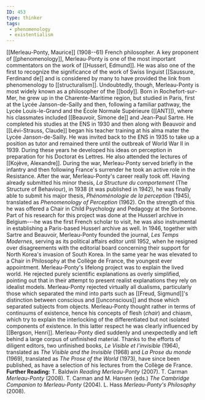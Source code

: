 ```yaml
---
ID: 453
type: thinker
tags: 
 - phenomenology
 - existentialism
---
```


[[Merleau-Ponty, Maurice]]
(1908--61) French philosopher. A key proponent of
[[phenomenology]],
Merleau-Ponty is one of the most important commentators on the work of
[[Husserl, Edmund]]. He was
also one of the first to recognize the significance of the work of Swiss
linguist [[Saussure, Ferdinand de]] and is considered
by many to have provided the link from phenomenology to
[[structuralism]].
Undoubtedly, though, Merleau-Ponty is most widely known as a philosopher
of the [[body]].
Born in Rochefort-sur-Mer, he grew up in the Charente-Maritime region,
but studied in Paris, first at the Lycée Janson-de-Sailly and then,
following a familiar pathway, the Lycée Louis-le-Grand and the
École Normale
Supérieure ([[ANT]]), where his
classmates included [[Beauvoir, Simone de]] and Jean-Paul
Sartre. He completed his studies at the ENS in 1930 and then along with
Beauvoir and [[Lévi-Strauss, Claude]] began his
teacher training at his alma mater the Lycée Janson-de-Sailly. He was
invited back to the ENS in 1935 to take up a position as tutor and
remained there until the outbreak of World War II in 1939. During these
years he developed his ideas on perception in preparation for his
Doctorat ès Lettres. He also attended the lectures of [[Kojève, Alexandre]]. During the war,
Merleau-Ponty served briefly in the infantry and then following France's
surrender he took an active role in the Resistance.
After the war, Merleau-Ponty's career really took off. Having already
submitted his minor thesis, *La Structure du comportement* (The
Structure of Behaviour), in 1938 (it was published in 1942), he was
finally able to submit his major thesis, *Phénoménologie de la
perception* (1945), translated as *Phenomenology of Perception* (1962).
On the strength of this he was offered a Chair in Child Psychology and
Pedagogy at the Sorbonne. Part of his research for this project was done
at the Husserl archive in Belgium---he was the first French scholar to
visit, he was also instrumental in establishing a Paris-based Husserl
archive as well. In 1946, together with Sartre and Beauvoir,
Merleau-Ponty founded the journal, *Les Temps Modernes*, serving as its
political affairs editor until 1952, when he resigned over disagreements
with the editorial board concerning their support for North Korea's
invasion of South Korea. In the same year he was elevated to a Chair in
Philosophy at the Collège de France, the youngest ever appointment.
Merleau-Ponty's lifelong project was to explain the lived world. He
rejected purely scientific explanations as overly simplified, pointing
out that in their attempt to present realist explanations they rely on
idealist models. Merleau-Ponty rejected virtually all dualisms,
particularly those which separated the mind into parts such as [[Freud, Sigmund]]'s distinction
between conscious and
[[unconscious]] and those
which separated subjects from objects. Merleau-Ponty thought rather in
terms of continuums of existence, hence his concepts of flesh (*chair*)
and chiasm, which try to explain the interlocking of the differentiated
but not isolated components of existence. In this latter respect he was
clearly influenced by [[Bergson, Henri]]. Merleau-Ponty
died suddenly and unexpectedly and left behind a large corpus of
unfinished material. Thanks to the efforts of diligent editors, two
unfinished books, *Le Visible et l'invisible* (1964), translated as *The Visible and the Invisible* (1968) and *La Prose du monde* (1969),
translated as *The Prose of the World* (1973), have since been
published, as have a selection of his lectures from the Collège de
France.
**Further Reading:** T. Baldwin *Reading Merleau-Ponty* (2007).
T. Carman *Merleau-Ponty* (2008).
T. Carman and M. Hansen (eds.) *The Cambridge Companion to
Merleau-Ponty* (2004).
L. Hass *Merleau-Ponty's Philosophy* (2008).
